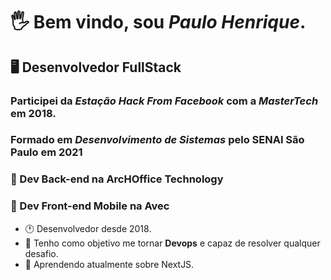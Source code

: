 # 🖐️ Bem vindo, sou *Paulo Henrique*.

## 🖥️ Desenvolvedor FullStack

### Participei da *Estação Hack From Facebook* com a *MasterTech* em 2018.

### Formado em *Desenvolvimento de Sistemas* pelo SENAI São Paulo em 2021

### :office: Dev Back-end na **ArcHOffice Technology**
### :office: Dev Front-end Mobile na **Avec**

- 🕐 Desenvolvedor desde 2018.
- 🔭 Tenho como objetivo me tornar **Devops** e capaz de resolver qualquer desafio.
- 📖 Aprendendo atualmente sobre NextJS.
